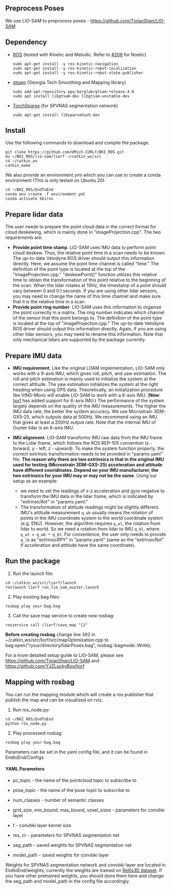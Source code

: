 ## Preprocess Poses
We use LIO-SAM to preprocess poses - https://github.com/TixiaoShan/LIO-SAM

## Dependency

- [ROS](http://wiki.ros.org/ROS/Installation) (tested with Kinetic and Melodic. Refer to [#206](https://github.com/TixiaoShan/LIO-SAM/issues/206) for Noetic)
  ```
  sudo apt-get install -y ros-kinetic-navigation
  sudo apt-get install -y ros-kinetic-robot-localization
  sudo apt-get install -y ros-kinetic-robot-state-publisher
  ```
- [gtsam](https://gtsam.org/get_started/) (Georgia Tech Smoothing and Mapping library)
  ```
  sudo add-apt-repository ppa:borglab/gtsam-release-4.0
  sudo apt install libgtsam-dev libgtsam-unstable-dev
  ```
- [TorchSparse](https://github.com/mit-han-lab/torchsparse) (for SPVNAS segmentation network)
  ```
  sudo apt-get install libsparsehash-dev
  ```
  
## Install

Use the following commands to download and compile the package.

```
git clone https://github.com/UMich-CURLY/BKI_ROS.git
mv ~/BKI_ROS/lio-sam/liorf ~/catkin_ws/src
cd ~/catkin_ws
catkin_make
```

We also provide an environment.yml which you can use to create a conda environment (This is only tested on Ubuntu 20)
```
cd ~/BKI_ROS/EndToEnd
conda env create -f environment.yml
conda activate bkiros
```

## Prepare lidar data

The user needs to prepare the point cloud data in the correct format for cloud deskewing, which is mainly done in "imageProjection.cpp". The two requirements are:
  - **Provide point time stamp**. LIO-SAM uses IMU data to perform point cloud deskew. Thus, the relative point time in a scan needs to be known. The up-to-date Velodyne ROS driver should output this information directly. Here, we assume the point time channel is called "time." The definition of the point type is located at the top of the "imageProjection.cpp." "deskewPoint()" function utilizes this relative time to obtain the transformation of this point relative to the beginning of the scan. When the lidar rotates at 10Hz, the timestamp of a point should vary between 0 and 0.1 seconds. If you are using other lidar sensors, you may need to change the name of this time channel and make sure that it is the relative time in a scan.
  - **Provide point ring number**. LIO-SAM uses this information to organize the point correctly in a matrix. The ring number indicates which channel of the sensor that this point belongs to. The definition of the point type is located at the top of "imageProjection.cpp." The up-to-date Velodyne ROS driver should output this information directly. Again, if you are using other lidar sensors, you may need to rename this information. Note that only mechanical lidars are supported by the package currently.

## Prepare IMU data

  - **IMU requirement**. Like the original LOAM implementation, LIO-SAM only works with a 9-axis IMU, which gives roll, pitch, and yaw estimation. The roll and pitch estimation is mainly used to initialize the system at the correct attitude. The yaw estimation initializes the system at the right heading when using GPS data. Theoretically, an initialization procedure like VINS-Mono will enable LIO-SAM to work with a 6-axis IMU. (**New**: [liorf](https://github.com/YJZLuckyBoy/liorf) has added support for 6-axis IMU.) The performance of the system largely depends on the quality of the IMU measurements. The higher the IMU data rate, the better the system accuracy. We use Microstrain 3DM-GX5-25, which outputs data at 500Hz. We recommend using an IMU that gives at least a 200Hz output rate. Note that the internal IMU of Ouster lidar is an 6-axis IMU.

  - **IMU alignment**. LIO-SAM transforms IMU raw data from the IMU frame to the Lidar frame, which follows the ROS REP-105 convention (x - forward, y - left, z - upward). To make the system function properly, the correct extrinsic transformation needs to be provided in "params.yaml" file. **The reason why there are two extrinsics is that in the original IMU used for testing (Microstrain 3DM-GX5-25) acceleration and attitude have different cooridinates. Depend on your IMU manufacturer, the two extrinsics for your IMU may or may not be the same**. Using our setup as an example:
    - we need to set the readings of x-z acceleration and gyro negative to transform the IMU data in the lidar frame, which is indicated by "extrinsicRot" in "params.yaml."
    - The transformation of attitude readings might be slightly different. IMU's attitude measurement `q_wb` usually means the rotation of points in the IMU coordinate system to the world coordinate system (e.g. ENU). However, the algorithm requires `q_wl`, the rotation from lidar to world. So we need a rotation from lidar to IMU `q_bl`, where `q_wl = q_wb * q_bl`. For convenience, the user only needs to provide `q_lb` as "extrinsicRPY" in "params.yaml" (same as the "extrinsicRot" if acceleration and attitude have the same coordinate).
    
## Run the package

1. Run the launch file:
```
cd ~/catkin_ws/src/liorf/launch
roslaunch liorf run_lio_sam_ouster.launch
```

2. Play existing bag files:
```
rosbag play your-bag.bag
```

3. Call the save map service to create new rosbag:
```
rosservice call /liorf/save_map "{}"
```

**Before creating rosbag** change line 392 in ~/catkin_ws/src/liorf/src/mapOptimization.cpp to bag.open("/your/directory/lidarPoses.bag", rosbag::bagmode::Write);
 

For a more detailed setup guide to LIO-SAM, please see https://github.com/TixiaoShan/LIO-SAM and https://github.com/YJZLuckyBoy/liorf

## Mapping with rosbag

You can run the mapping module which will create a ros publisher that publish the map and can be visualized on rviz.

1. Run ros_node.py:
```
cd ~/BKI_ROS/EndToEnd
python ros_node.py
```
2. Play processed rosbag:
```
rosbag play your-bag.bag
```

Parameters can be set in the yaml config file, and it can be found in EndtoEnd/Configs

#### YAML Parameters
* pc_topic - the name of the pointcloud topic to subscribe to
* pose_topic - the name of the pose topic to subscribe to
* num_classes - number of semantic classes

* grid_size, min_bound, max_bound, voxel_sizes - parameters for convbki layer
* f - convbki layer kernel size
* res, cr - parameters for SPVNAS segmentation net
* seg_path - saved weights for SPVNAS segmentation net
* model_path - saved weights for convbki layer

Weights for SPVNAS segmentation network and convbki layer are located in EndtoEnd/weights, currently the weights are trained on [Rellis3D dataset](https://github.com/unmannedlab/RELLIS-3D). If you have other pretrained weights, you should store them here and change the seg_path and model_path in the config file accordingly. 


